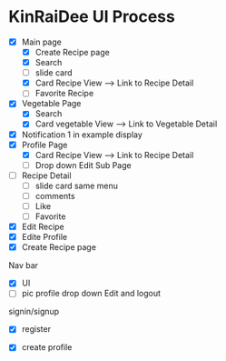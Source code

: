 # KinRaiDee UI Process
- [x] Main page
  - [x] Create Recipe page
  - [x] Search
  - [ ] slide card
  - [x] Card Recipe View --> Link to Recipe Detail
  - [ ] Favorite Recipe
- [x] Vegetable Page
  - [x] Search
  - [x] Card vegetable View --> Link to Vegetable Detail
- [x] Notification 1 in example display
- [x] Profile Page
  - [x] Card Recipe View --> Link to Recipe Detail
   - [ ] Drop down Edit
Sub Page
 - [ ] Recipe Detail
    - [ ] slide card same menu
    - [ ] comments
    - [ ] Like
    - [ ] Favorite
 - [x] Edit Recipe
 - [x] Edite Profile
 - [x] Create Recipe page

Nav bar
- [x] UI
- [ ] pic profile drop down Edit and logout

signin/signup
- [x] register
- [x] create profile

